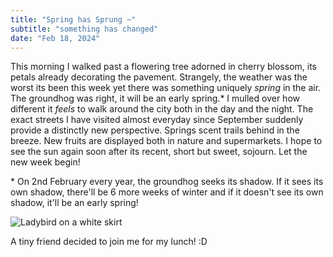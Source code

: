 ```yaml
---
title: "Spring has Sprung ~"
subtitle: "something has changed"
date: "Feb 18, 2024"
---
```


This morning I walked past a flowering tree adorned in cherry blossom, its petals already decorating the pavement. Strangely, the weather was the worst its been this week yet there was something uniquely *spring* in the air. The groundhog was right, it will be an early spring.* I mulled over how different it *feels* to walk around the city both in the day and the night. The exact streets I have visited almost everyday since September suddenly provide a distinctly new perspective. Springs scent trails behind in the breeze. New fruits are displayed both in nature and supermarkets. I hope to see the sun again soon after its recent, short but sweet, sojourn. Let the new week begin!  

\* On 2nd February every year, the groundhog seeks its shadow. If it sees its own shadow, there'll be 6 more weeks of winter and if it doesn't see its own shadow, it'll be an early spring!

![Ladybird on a white skirt](/images/ladybird.jpeg)

A tiny friend decided to join me for my lunch! :D